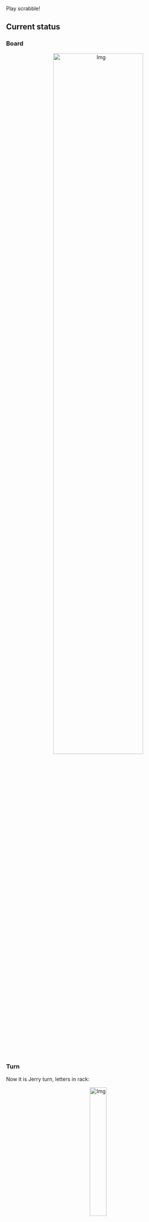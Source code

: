 
Play scrabble!
## Current status
### Board
<p align="center">
<img src="https://raw.githubusercontent.com/radosz99/radosz99/main/board.png" width=70% alt="Img"/>
    </p>
    
### Turn
Now it is Jerry turn, letters in rack:
<p align="center">
<img src="https://raw.githubusercontent.com/radosz99/radosz99/main/rack.png" width=30% alt="Img"/>
</p>

### Game score
| Id | Player name | Points |
  | - | - | - |  
|0 | Tom | 188
|1 | Jerry | 151
## Make the move
Make the move and insert the letters by creating an [issue](https://github.com/radosz99/radosz99/issues/new?title=scrabble%7Cmove%7C7%3AA%3ARIDE&body=Just+push+%27Submit+new+issue%27+or+update+with+your+move.) according to the rules or...

## Possibly best moves  
Are you sure? :smiling_imp: :smiling_imp: :smiling_imp:
<details>
  <summary>Spoiler warning!</summary>
  
  | Id | Move | Issue link | Points |
  | - | - | - | - |  
|1| 14:F:assott | [scrabble&#124;move&#124;14:F:assott](https://github.com/radosz99/radosz99/issues/new?title=scrabble%7Cmove%7C14%3AF%3Aassott&body=Just+push+%27Submit+new+issue%27+or+update+with+your+move.) | 18 
|2| 14:F:assot | [scrabble&#124;move&#124;14:F:assot](https://github.com/radosz99/radosz99/issues/new?title=scrabble%7Cmove%7C14%3AF%3Aassot&body=Just+push+%27Submit+new+issue%27+or+update+with+your+move.) | 15 
|3| 14:F:ands | [scrabble&#124;move&#124;14:F:ands](https://github.com/radosz99/radosz99/issues/new?title=scrabble%7Cmove%7C14%3AF%3Aands&body=Just+push+%27Submit+new+issue%27+or+update+with+your+move.) | 15 
|4| 14:F:ados | [scrabble&#124;move&#124;14:F:ados](https://github.com/radosz99/radosz99/issues/new?title=scrabble%7Cmove%7C14%3AF%3Aados&body=Just+push+%27Submit+new+issue%27+or+update+with+your+move.) | 15 
|5| 14:F:ado | [scrabble&#124;move&#124;14:F:ado](https://github.com/radosz99/radosz99/issues/new?title=scrabble%7Cmove%7C14%3AF%3Aado&body=Just+push+%27Submit+new+issue%27+or+update+with+your+move.) | 12 
|6| 14:F:ants | [scrabble&#124;move&#124;14:F:ants](https://github.com/radosz99/radosz99/issues/new?title=scrabble%7Cmove%7C14%3AF%3Aants&body=Just+push+%27Submit+new+issue%27+or+update+with+your+move.) | 12 
|7| 14:F:and | [scrabble&#124;move&#124;14:F:and](https://github.com/radosz99/radosz99/issues/new?title=scrabble%7Cmove%7C14%3AF%3Aand&body=Just+push+%27Submit+new+issue%27+or+update+with+your+move.) | 12 
|8| 14:F:ads | [scrabble&#124;move&#124;14:F:ads](https://github.com/radosz99/radosz99/issues/new?title=scrabble%7Cmove%7C14%3AF%3Aads&body=Just+push+%27Submit+new+issue%27+or+update+with+your+move.) | 12 
|9| 14:F:ans | [scrabble&#124;move&#124;14:F:ans](https://github.com/radosz99/radosz99/issues/new?title=scrabble%7Cmove%7C14%3AF%3Aans&body=Just+push+%27Submit+new+issue%27+or+update+with+your+move.) | 9 
|10| F:2:told | [scrabble&#124;move&#124;F:2:told](https://github.com/radosz99/radosz99/issues/new?title=scrabble%7Cmove%7CF%3A2%3Atold&body=Just+push+%27Submit+new+issue%27+or+update+with+your+move.) | 9 
</details>
    
## Latest moves

| Id | Type | Move / Letters to replace | Created words / New letters | Date | Points | Player | Who |
| - | - | - | - | - | - | - | - |
|14| INSERT | F:11:gora | ['GORA'] | 11/27/2022, 00:38:17 | 7 | Tom | [radosz99](github.com/radosz99) |
|13| INSERT | 14:A:wash | ['WASH'] | 11/27/2022, 00:37:44 | 14 | Jerry | [radosz99](github.com/radosz99) |
|12| INSERT | 6:B:next | ['NEXT'] | 11/27/2022, 00:36:44 | 12 | Tom | [radosz99](github.com/radosz99) |
|11| INSERT | D:3:faix | ['FAIX'] | 11/27/2022, 00:36:03 | 28 | Jerry | [radosz99](github.com/radosz99) |
|10| INSERT | 4:D:allel | ['ALLEL'] | 11/27/2022, 00:35:29 | 10 | Tom | [radosz99](github.com/radosz99) |
|9| INSERT | A:11:blow | ['BLOW'] | 11/27/2022, 00:34:56 | 27 | Jerry | [radosz99](github.com/radosz99) |
|8| INSERT | 11:A:besung | ['BESUNG'] | 11/27/2022, 00:33:56 | 24 | Tom | [radosz99](github.com/radosz99) |
|7| INSERT | C:8:brash | ['BRASH'] | 11/27/2022, 00:32:59 | 26 | Jerry | [radosz99](github.com/radosz99) |
|6| INSERT | 9:B:frigger | ['FRIGGER'] | 11/27/2022, 00:32:18 | 24 | Tom | [radosz99](github.com/radosz99) |
|5| INSERT | H:4:limmer | ['LIMMER'] | 11/27/2022, 00:31:41 | 10 | Jerry | [radosz99](github.com/radosz99) |
|4| INSERT | O:3:ycond | ['YCOND'] | 11/27/2022, 00:30:37 | 45 | Tom | [radosz99](github.com/radosz99) |
|3| INSERT | 4:K:topic | ['TOPIC'] | 11/27/2022, 00:29:48 | 18 | Jerry | [radosz99](github.com/radosz99) |
|2| INSERT | L:3:zooey | ['ZOOEY'] | 11/27/2022, 00:29:08 | 34 | Tom | [radosz99](github.com/radosz99) |
|1| INSERT | J:5:jedi | ['JEDI'] | 11/27/2022, 00:27:22 | 28 | Jerry | [radosz99](github.com/radosz99) |
|0| INSERT | 7:H:middy | ['MIDDY'] | 11/27/2022, 00:24:54 | 32 | Tom | [radosz99](github.com/radosz99) |